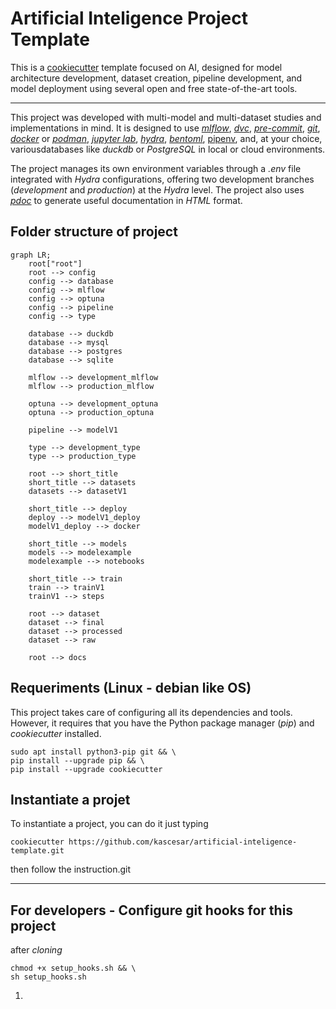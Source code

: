 # Artificial Inteligence Project Template

This is a [cookiecutter](https://www.cookiecutter.io/) template focused
on AI, designed for model architecture development, dataset creation,
pipeline development, and model deployment using several open and free
state-of-the-art tools.

------------------------------------------------------------------------

This project was developed with multi-model and multi-dataset studies
and implementations in mind. It is designed to use [*mlflow*](https://mlflow.org/), [*dvc*](https://dvc.org/), [*pre-commit*](https://pre-commit.com/), [*git*](https://git-scm.com/), [*docker*](https://www.docker.com/) or [*podman*](https://podman.io/), [*jupyter lab*](https://jupyter.org/), [*hydra*](https://hydra.cc/), [*bentoml*](https://www.bentoml.com/), [pipenv](https://pipenv-es.readthedocs.io), and, at your choice, variousdatabases like *duckdb* or *PostgreSQL* in local or cloud environments.

The project manages its own environment variables through a *.env* file
integrated with *Hydra* configurations, offering two development
branches (*development* and *production*) at the *Hydra* level. The
project also uses [*pdoc*](https://pdoc.dev/) to generate useful
documentation in *HTML* format.

## Folder structure of project

```mermaid
graph LR;
    root["root"]
    root --> config
    config --> database
    config --> mlflow
    config --> optuna
    config --> pipeline
    config --> type

    database --> duckdb
    database --> mysql
    database --> postgres
    database --> sqlite

    mlflow --> development_mlflow
    mlflow --> production_mlflow

    optuna --> development_optuna
    optuna --> production_optuna

    pipeline --> modelV1

    type --> development_type
    type --> production_type

    root --> short_title
    short_title --> datasets
    datasets --> datasetV1

    short_title --> deploy
    deploy --> modelV1_deploy
    modelV1_deploy --> docker

    short_title --> models
    models --> modelexample
    modelexample --> notebooks

    short_title --> train
    train --> trainV1
    trainV1 --> steps

    root --> dataset
    dataset --> final
    dataset --> processed
    dataset --> raw

    root --> docs
```

## Requeriments (Linux - debian like OS)

This project takes care of configuring all its dependencies and tools.
However, it requires that you have the Python package manager (*pip*)
and *cookiecutter* installed.

```shell
sudo apt install python3-pip git && \
pip install --upgrade pip && \
pip install --upgrade cookiecutter
```

## Instantiate a projet

To instantiate a project, you can do it just typing

```shell
cookiecutter https://github.com/kascesar/artificial-inteligence-template.git
```

then follow the instruction.git

---

## For developers - Configure git hooks for this project

after *cloning*

```shell
chmod +x setup_hooks.sh && \
sh setup_hooks.sh
```

1. 
